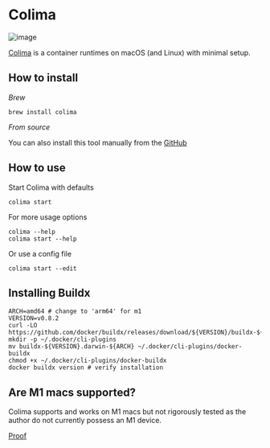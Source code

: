 # Colima

![image](https://github.com/abiosoft/colima/raw/main/colima.gif)

[Colima](https://github.com/abiosoft/colima) is a container runtimes on macOS (and Linux) with minimal setup.

## How to install

*Brew*

```
brew install colima
```

*From source*

You can also install this tool manually from the [GitHub](https://github.com/abiosoft/colima/releases)

## How to use

Start Colima with defaults

```
colima start
```

For more usage options

```
colima --help
colima start --help
```

Or use a config file

```
colima start --edit
```
## Installing Buildx

```
ARCH=amd64 # change to 'arm64' for m1
VERSION=v0.8.2
curl -LO https://github.com/docker/buildx/releases/download/${VERSION}/buildx-${VERSION}.darwin-${ARCH}
mkdir -p ~/.docker/cli-plugins
mv buildx-${VERSION}.darwin-${ARCH} ~/.docker/cli-plugins/docker-buildx
chmod +x ~/.docker/cli-plugins/docker-buildx
docker buildx version # verify installation
```

## Are M1 macs supported?

Colima supports and works on M1 macs but not rigorously tested as the author do not currently possess an M1 device.

[Proof](https://github.com/abiosoft/colima/blob/main/docs/FAQ.md#are-m1-macs-supported)
